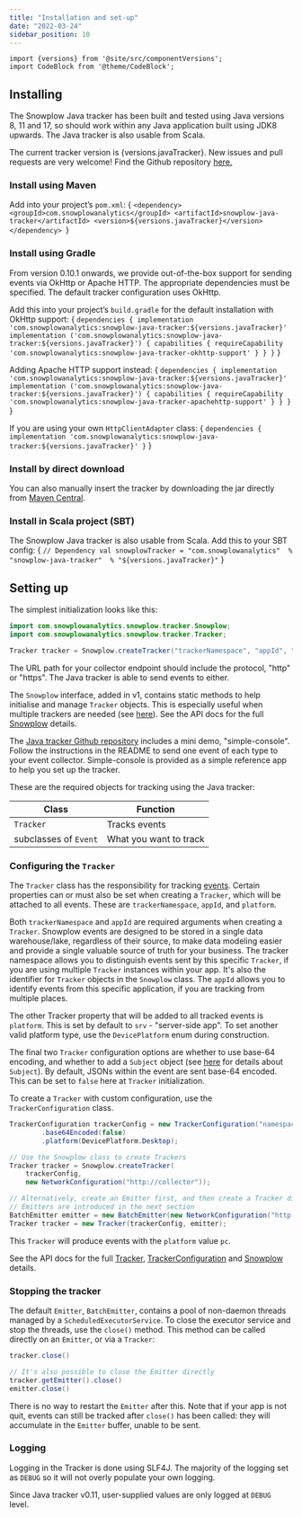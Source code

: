 ```yaml
---
title: "Installation and set-up"
date: "2022-03-24"
sidebar_position: 10
---
```


```mdx-code-block
import {versions} from '@site/src/componentVersions';
import CodeBlock from '@theme/CodeBlock';
```

## Installing

The Snowplow Java tracker has been built and tested using Java versions 8, 11 and 17, so should work within any Java application built using JDK8 upwards. The Java tracker is also usable from Scala. 

<p>The current tracker version is {versions.javaTracker}. New issues and pull requests are very welcome! Find the Github repository <a href="https://github.com/snowplow/snowplow-java-tracker">here.</a></p> 

### Install using Maven
Add into your project’s `pom.xml`:
<CodeBlock language="xml">{
`<dependency>
    <groupId>com.snowplowanalytics</groupId>
    <artifactId>snowplow-java-tracker</artifactId>
    <version>${versions.javaTracker}</version>
</dependency>
`}</CodeBlock>

### Install using Gradle
From version 0.10.1 onwards, we provide out-of-the-box support for sending events via OkHttp or Apache HTTP. The appropriate dependencies must be specified. The default tracker configuration uses OkHttp.  

Add this into your project’s `build.gradle` for the default installation with OkHttp support:
<CodeBlock language="gradle">{
`dependencies {
    implementation 'com.snowplowanalytics:snowplow-java-tracker:${versions.javaTracker}'
    implementation ('com.snowplowanalytics:snowplow-java-tracker:${versions.javaTracker}') {
        capabilities {
            requireCapability 'com.snowplowanalytics:snowplow-java-tracker-okhttp-support'
        }
    }
}`
}</CodeBlock>

Adding Apache HTTP support instead:
<CodeBlock language="gradle">{
`dependencies {
    implementation 'com.snowplowanalytics:snowplow-java-tracker:${versions.javaTracker}'
    implementation ('com.snowplowanalytics:snowplow-java-tracker:${versions.javaTracker}') {
        capabilities {
            requireCapability 'com.snowplowanalytics:snowplow-java-tracker-apachehttp-support'
        }
    }
}`
}</CodeBlock>

If you are using your own `HttpClientAdapter` class:
<CodeBlock language="gradle">{
`dependencies {
    implementation 'com.snowplowanalytics:snowplow-java-tracker:${versions.javaTracker}'
}`
}</CodeBlock>

### Install by direct download
You can also manually insert the tracker by downloading the jar directly from [Maven Central](https://search.maven.org/search?q=a:snowplow-java-tracker).

### Install in Scala project (SBT)
The Snowplow Java tracker is also usable from Scala. Add this to your SBT config:
<CodeBlock language="scala">{
`// Dependency
val snowplowTracker = "com.snowplowanalytics"  % "snowplow-java-tracker"  % "${versions.javaTracker}"`
}</CodeBlock>

## Setting up

The simplest initialization looks like this:
```java
import com.snowplowanalytics.snowplow.tracker.Snowplow;
import com.snowplowanalytics.snowplow.tracker.Tracker;

Tracker tracker = Snowplow.createTracker("trackerNamespace", "appId", "http://collectorEndpoint");
```
The URL path for your collector endpoint should include the protocol, "http" or "https". The Java tracker is able to send events to either.  

The `Snowplow` interface, added in v1, contains static methods to help initialise and manage `Tracker` objects. This is especially useful when multiple trackers are needed (see [here](/docs/collecting-data/collecting-from-own-applications/java-tracker/using-multiple-trackers/index.md)). See the API docs for the full [Snowplow](https://snowplow.github.io/snowplow-java-tracker/index.html?com/snowplowanalytics/snowplow/tracker/Snowplow.html) details.

The [Java tracker Github repository](https://github.com/snowplow/snowplow-java-tracker) includes a mini demo, "simple-console". Follow the instructions in the README to send one event of each type to your event collector. Simple-console is provided as a simple reference app to help you set up the tracker.

These are the required objects for tracking using the Java tracker:

| Class                 | Function               |
|-----------------------|------------------------|
| `Tracker`             | Tracks events          |
| subclasses of `Event` | What you want to track |

### Configuring the `Tracker`

The `Tracker` class has the responsibility for tracking [events](/docs/collecting-data/collecting-from-own-applications/java-tracker/tracking-events/index.md). Certain properties can or must also be set when creating a `Tracker`, which will be attached to all events. These are `trackerNamespace`, `appId`, and `platform`.

Both `trackerNamespace` and `appId` are required arguments when creating a `Tracker`. Snowplow events are designed to be stored in a single data warehouse/lake, regardless of their source, to make data modeling easier and provide a single valuable source of truth for your business. The tracker namespace allows you to distinguish events sent by this specific `Tracker`, if you are using multiple `Tracker` instances within your app. It's also the identifier for `Tracker` objects in the `Snowplow` class. The `appId` allows you to identify events from this specific application, if you are tracking from multiple places. 

The other Tracker property that will be added to all tracked events is `platform`. This is set by default to `srv` - "server-side app". To set another valid platform type, use the `DevicePlatform` enum during construction.

The final two `Tracker` configuration options are whether to use base-64 encoding, and whether to add a `Subject` object (see [here](/docs/collecting-data/collecting-from-own-applications/java-tracker/tracking-specific-client-side-properties/index.md) for details about `Subject`). By default, JSONs within the event are sent base-64 encoded. This can be set to `false` here at `Tracker` initialization.

To create a `Tracker` with custom configuration, use the `TrackerConfiguration` class. 
```java
TrackerConfiguration trackerConfig = new TrackerConfiguration("namespace", "appId")
        .base64Encoded(false)
        .platform(DevicePlatform.Desktop);

// Use the Snowplow class to create Trackers
Tracker tracker = Snowplow.createTracker(
    trackerConfig,
    new NetworkConfiguration("http://collector"));

// Alternatively, create an Emitter first, and then create a Tracker directly
// Emitters are introduced in the next section
BatchEmitter emitter = new BatchEmitter(new NetworkConfiguration("http://collector"));
Tracker tracker = new Tracker(trackerConfig, emitter);
```
This `Tracker` will produce events with the `platform` value `pc`.

See the API docs for the full [Tracker](https://snowplow.github.io/snowplow-java-tracker/index.html?com/snowplowanalytics/snowplow/tracker/Tracker.html), [TrackerConfiguration](https://snowplow.github.io/snowplow-java-tracker/index.html?com/snowplowanalytics/snowplow/tracker/configuration/TrackerConfiguration.html) and [Snowplow](https://snowplow.github.io/snowplow-java-tracker/index.html?com/snowplowanalytics/snowplow/tracker/Snowplow.html) details.

### Stopping the tracker

The default `Emitter`, `BatchEmitter`, contains a pool of non-daemon threads managed by a `ScheduledExecutorService`. To close the executor service and stop the threads, use the `close()` method. This method can be called directly on an `Emitter`, or via a `Tracker`:

```java
tracker.close()

// It's also possible to close the Emitter directly
tracker.getEmitter().close()
emitter.close()
```

There is no way to restart the `Emitter` after this. Note that if your app is not quit, events can still be tracked after `close()` has been called: they will accumulate in the `Emitter` buffer, unable to be sent.

### Logging

Logging in the Tracker is done using SLF4J. The majority of the logging set as `DEBUG` so it will not overly populate your own logging.

Since Java tracker v0.11, user-supplied values are only logged at `DEBUG` level.
